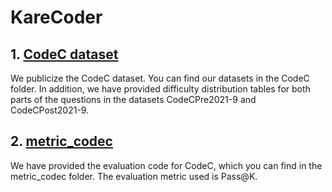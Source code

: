 # KareCoder
## 1. [CodeC dataset]()
We publicize the CodeC dataset. You can find our datasets in the CodeC folder. In addition, we have provided difficulty distribution tables for both parts of the questions in the datasets CodeCPre2021-9 and CodeCPost2021-9.
## 2. [metric_codec]()
We have provided the evaluation code for CodeC, which you can find in the metric_codec folder. The evaluation metric used is Pass@K.
